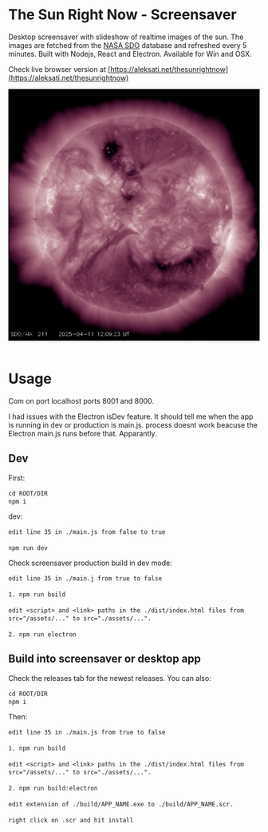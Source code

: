 # The Sun Right Now - Screensaver

Desktop screensaver with slideshow of realtime images of the sun. The images are fetched from the [NASA SDO](https://sdo.gsfc.nasa.gov/) database and refreshed every 5 minutes. Built with Nodejs, React and Electron. Available for Win and OSX.

Check live browser version at [https://aleksati.net/thesunrightnow](https://aleksati.net/thesunrightnow)

<div align="left">
 <img src="/public/pic.jpg" width=600>
</div>
</br>

# Usage

Com on port localhost ports 8001 and 8000.

I had issues with the Electron isDev feature. It should tell me when the app is running in dev or production is main.js. process doesnt work beacuse the Electron main.js runs before that. Apparantly.

## Dev
First:
```
cd ROOT/DIR
npm i
```

 dev:
```
edit line 35 in ./main.js from false to true

npm run dev
```

Check screensaver production build in dev mode:
```
edit line 35 in ./main.j from true to false

1. npm run build

edit <script> and <link> paths in the ./dist/index.html files from src="/assets/..." to src="./assets/...".

2. npm run electron
```

## Build into screensaver or desktop app

Check the releases tab for the newest releases.
 You can also:
 ```
cd ROOT/DIR
npm i
```
Then:
```
edit line 35 in ./main.js from true to false

1. npm run build

edit <script> and <link> paths in the ./dist/index.html files from src="/assets/..." to src="./assets/...".

2. npm run build:electron

edit extension of ./build/APP_NAME.exe to ./build/APP_NAME.scr. 

right click on .scr and hit install
```
